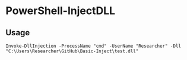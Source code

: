 # PowerShell-InjectDLL
 
## Usage
```
Invoke-DllInjection -ProcessName "cmd" -UserName "Researcher" -Dll "C:\Users\Researcher\GitHub\Basic-Inject\test.dll"
```